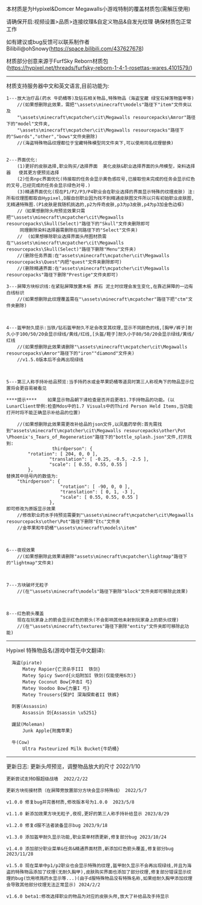 本材质是为Hypixel&Domcer Megawalls小游戏特制的覆盖材质包(需解压使用)

请确保开启:视频设置>品质>连接纹理&自定义物品&自发光纹理 确保材质包正常工作

如有建议或bug反馈可以联系制作者Bilibili@ohSnowy(https://space.bilibili.com/437627678)

材质部分创意来源于FurfSky Reborn材质包(https://hypixel.net/threads/furfsky-reborn-1-4-1-rosettas-wares.4101579/)


-----------------------------------------------------------------------------------
材质支持服务器中文和英文语言,目前功能为: 

	1---放大治疗品(药水 牛奶桶等)及钻石相关物品,特殊物品（海盗宝藏 绿宝石掉落物盔甲等)
		//(如果想删除此效果，需把"\assets\minecraft\models"路径下"item"文件夹以及
		"\assets\minecraft\mcpatcher\cit\Megawalls resourcepacks\Amror"路径下的"model"文件夹,
		"\assets\minecraft\mcpatcher\cit\Megawalls resourcepacks"路径下的"Swords","other","bows"文件夹删除)
		//(海盗特殊物品纹理都位于宝藏特殊模型同文件夹下,可以使用同名纹理替换)


    2---界面优化:
		(1)更好的皮肤选择,职业购买/选择界面  美化皮肤&职业选择界面的头颅模型，染料选择器   使其更方便预览选择
		(2)任务npc界面优化(待接取的任务会显示黄色感叹号,已接取但未完成的任务会显示红色的叉号,已经完成的任务会显示绿色对号.)
		(3)精通界面优化(现在P1/P2/P3/P4职业会在职业选择的界面显示特殊的纹理皮肤) 注:所有纹理图都取自Hypixel,D服自创职业因为找不到精通皮肤图文件所以只有初始职业皮肤图,无精通特殊图.(P1皮肤是我随机挑选的,p2为传奇皮肤,p3为p3皮肤,p4为p3加金色边框)
        //（如果想删除头颅预览效果只需把"\assets\minecraft\mcpatcher\cit\Megawalls resourcepacks\Skull(Select)"路径下的"Skull"文件夹删除即可
	 	 同理删除染料选择器需删除在同路径下的"Select"文件夹)
		//  (如果想移除职业选择界面头颅图材质需在"\assets\minecraft\mcpatcher\cit\Megawalls resourcepacks\Skull(Select)"路径下删除"Menu"文件夹)
		//(删除任务界面:在"assets\minecraft\mcpatcher\cit\Megawalls resourcepacks\Quest"内把"quest"文件夹删除即可)
		//(删除精通界面:在"assets\minecraft\mcpatcher\cit\Megawalls resourcepacks"路径下删除"Prestige"文件夹即可)

	3---屏障方块标识线:在紧贴屏障放置木板 原石 泥土时纹理会发生变化,在靠近屏障的一边有白线标识
	 	//(如果想删除此纹理覆盖需在"\assets\minecraft\mcpatcher"路径下把"ctm"文件夹删除)



	4---盔甲耐久提示:当铁/钻石盔甲耐久不足会改变其纹理,显示不同颜色的线,[胸甲/裤子]耐久小于100/50/20会显示绿线/黄线/红线,[头盔/鞋子]耐久小于80/50/20会显示绿线/黄线/红线
		//(如果想删除此效果请删除"\assets\minecraft\mcpatcher\cit\Megawalls resourcepacks\Amror"路径下的"iron""diamond"文件夹)
		//v1.5.0版本后不会再出现绿线



   	5---第三人称手持补给品预览:当手持药水或金苹果奶桶等道具时第三人称视角下的物品显示位置将会更容易被看见
	
	****提示****    如果显示物品朝下请检查是否开启更改1.7手持物品的功能。(以LunarClient举例:检查Mdos中的1.7 Visuals中的Third Person Held Items,当功能		打开时将不能正确显示补给品的位置)
	 
		//(如果想删除此效果需更改补给品的json文件,以凤凰药举例:首先需找到"assets\minecraft\mcpatcher\cit\Megawalls resourcepacks\other\Pot		\Phoenix's_Tears_of_Regeneration"路径下的"bottle_splash.json"文件,打开找到:
             		 thirdperson": {
			"rotation": [ 204, 0, 0 ],
        			"translation": [ -0.25, -0.5, -2.5 ],
        			"scale": [ 0.55, 0.55, 0.55 ]
			},
	替换其中括号内的数值为:
		"thirdperson": {
             			"rotation": [ -90, 0, 0 ],
            			"translation": [ 0, 1, -3 ],
            			"scale": [ 0.55, 0.55, 0.55 ]
        			},
	即可修改为原版显示效果
		//修改职业药水手持预览需要到"\assets\minecraft\mcpatcher\cit\Megawalls resourcepacks\other\Pot"路径下删除"Etc"文件夹
		//金苹果和牛奶桶"\assets\minecraft\models\item"



	6---夜视效果
		//(如果想删除此效果请删除"assets\minecraft\mcpatcher\lightmap"路径下的"lightmap"文件夹)



	7---方块破坏无粒子
		//(在"\assets\minecraft\models"路径下删除"block"文件夹即可移除此效果)



	8---红色箭头覆盖
		现在在玩家身上的箭会显示红色的箭头(不会影响其他未射到玩家身上的箭头纹理)
		//(在"\assets\minecraft\textures"路径下删除"entity"文件夹即可移除此功能)
-----------------------------------------------------------------------------------



Hypixel
    特殊物品名(游戏中暂无中文翻译):

      海盗(pirate)  
          Matey Rapier{亡灵杀手III  铁剑}
          Matey Spicy Sword{火焰附加I 铁剑(仅能使用6次)}
          Matey Coconut Bow{冲击I 弓}
          Matey Voodoo Bow{力量I 弓}
          Matey Trousers{保护I 深海探索者II 铁裤}

      刺客(Assassin)
          Assassin 剑{Assassin \u5251}

      鼹鼠(Moleman)
          Junk Apple{附魔苹果}

      牛(Cow)
          Ultra Pasteurized Milk Bucket{牛奶桶}



--------------------------------------------------------------------------------------



更新日志:
	更新头颅预览，调整物品放大的尺寸  2022/1/10

	更新尝试支持D服超级战墙  2022/2/22

	更新方块衔接材质（在屏障旁放置部分方块会显示特殊线） 2022/5/7

	v1.0.0 修复bug并完善材质,修改版本号为1.0.0  2023/5/8
	
	v1.1.0 新添加效果方块无粒子,夜视,更好的第三人称手持补给显示 2023/8/29

	v1.2.0 修复d服不法者装备显示bug 2023/9/18

	v1.3.0 添加盔甲耐久显示功能,职业菜单材质更新,修复部分bug 2023/10/24

	v1.4.0 添加部分职业菜单&任务&精通界面材质,新添加红色箭头覆盖,修复部分bug 2023/11/28

	v1.5.0 现在菜单中p1/p2职业也会显示特殊的纹理,盔甲耐久显示不会再出现绿线,并且为海盗的特殊物品添加了纹理(无耐久胸甲),皮肤购买界面也添加了部分纹理,修复部分错误显示纹理的bug(饮用喷溅药水显示等...)(由于d服特殊物品没有特殊名称,如果给耐久胸甲添加纹理会导致其他部分纹理无法正常显示) 2024/2/2

	v1.6.0 beta1:修改选择职业的物品为对应的皮肤头颅,放大了补给品及手持显示
